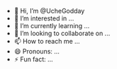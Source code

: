 - 👋 Hi, I’m @UcheGodday
- 👀 I’m interested in ...
- 🌱 I’m currently learning ...
- 💞️ I’m looking to collaborate on ...
- 📫 How to reach me ...
- 😄 Pronouns: ...
- ⚡ Fun fact: ...

<!---
UcheGodday/UcheGodday is a ✨ special ✨ repository because its `README.md` (this file) appears on your GitHub profile.
You can click the Preview link to take a look at your changes.
--->
